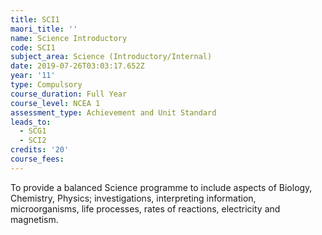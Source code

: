 ```yaml
---
title: SCI1
maori_title: ''
name: Science Introductory
code: SCI1
subject_area: Science (Introductory/Internal)
date: 2019-07-26T03:03:17.652Z
year: '11'
type: Compulsory
course_duration: Full Year
course_level: NCEA 1
assessment_type: Achievement and Unit Standard
leads_to:
  - SCG1
  - SCI2
credits: '20'
course_fees: 
---
```

To provide a balanced Science programme to include aspects of Biology, Chemistry, Physics; investigations, interpreting information, microorganisms, life processes, rates of reactions, electricity and magnetism.
